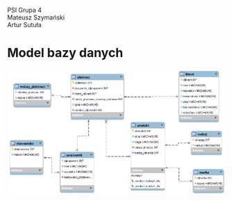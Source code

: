 PSI Grupa 4  
Mateusz Szymański  
Artur Sutuła  

# Model bazy danych

![](db_schema_png.png?raw=true)
